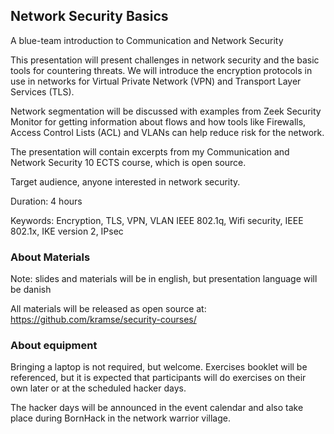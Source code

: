 ## Network Security Basics

A blue-team introduction to Communication and Network Security

This presentation will present challenges in network security and the
basic tools for countering threats. We will introduce the encryption
protocols in use in networks for Virtual Private Network (VPN) and
Transport Layer Services (TLS).

Network segmentation will be discussed with examples from Zeek Security Monitor
for getting information about flows and how tools like Firewalls, Access Control Lists (ACL)
and VLANs can help reduce risk for the network.


The presentation will contain excerpts from my Communication and
Network Security 10 ECTS course, which is open source.

Target audience, anyone interested in network security.

Duration: 4 hours

Keywords: Encryption, TLS, VPN, VLAN IEEE 802.1q, Wifi security, IEEE
802.1x, IKE version 2, IPsec

### About Materials
Note: slides and materials will be in english, but presentation language will be danish

All materials will be released as open source at:
https://github.com/kramse/security-courses/


### About equipment
Bringing a laptop is not required, but welcome. Exercises booklet
will be referenced, but it is expected that participants will do exercises
on their own later or at the scheduled hacker days.

The hacker days will be announced in the event calendar and also take
place during BornHack in the network warrior village.
